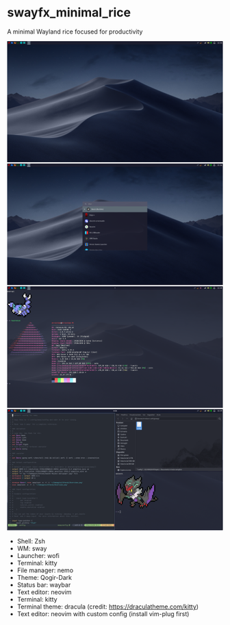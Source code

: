 # swayfx_minimal_rice
A minimal Wayland rice focused for productivity

![Screenshot](2024-04-29_11-46.png)
![Screenshot](2024-04-29_11-47.png)
![Screenshot](2024-04-29_11-48.png)
![Screenshot](2024-04-29_11-49.png)

* Shell: Zsh
* WM: sway
* Launcher: wofi
* Terminal: kitty
* File manager: nemo
* Theme: Qogir-Dark
* Status bar: waybar
* Text editor: neovim
* Terminal: kitty
* Terminal theme: dracula (credit: https://draculatheme.com/kitty)
* Text editor: neovim with custom config (install vim-plug first)
